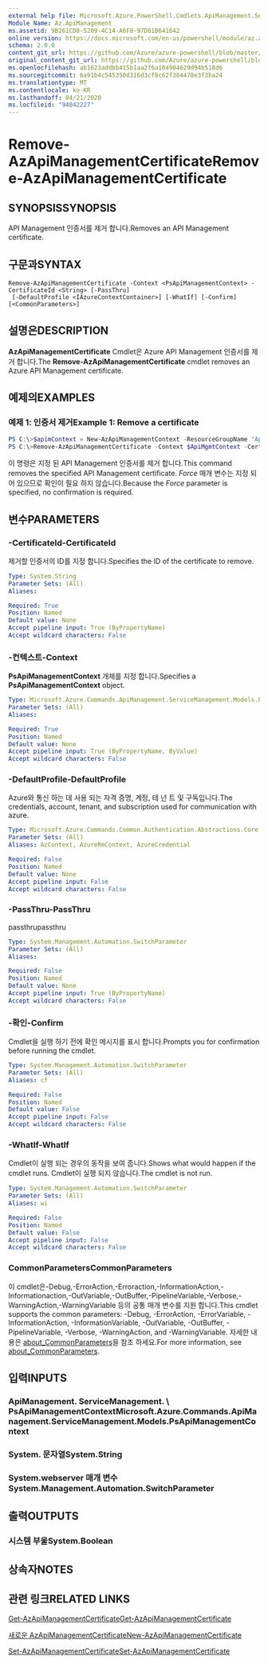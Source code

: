 ```yaml
---
external help file: Microsoft.Azure.PowerShell.Cmdlets.ApiManagement.ServiceManagement.dll-Help.xml
Module Name: Az.ApiManagement
ms.assetid: 9B261CD8-5209-4C14-A6F8-97D61B641642
online version: https://docs.microsoft.com/en-us/powershell/module/az.apimanagement/remove-azapimanagementcertificate
schema: 2.0.0
content_git_url: https://github.com/Azure/azure-powershell/blob/master/src/ApiManagement/ApiManagement/help/Remove-AzApiManagementCertificate.md
original_content_git_url: https://github.com/Azure/azure-powershell/blob/master/src/ApiManagement/ApiManagement/help/Remove-AzApiManagementCertificate.md
ms.openlocfilehash: ab1623addbb415b1aa2f6a104904629d94b518d6
ms.sourcegitcommit: 6a91b4c545350d316d3cf8c62f384478e3f3ba24
ms.translationtype: MT
ms.contentlocale: ko-KR
ms.lasthandoff: 04/21/2020
ms.locfileid: "94042227"
---
```

# <span data-ttu-id="6cbba-101">Remove-AzApiManagementCertificate</span><span class="sxs-lookup"><span data-stu-id="6cbba-101">Remove-AzApiManagementCertificate</span></span>

## <span data-ttu-id="6cbba-102">SYNOPSIS</span><span class="sxs-lookup"><span data-stu-id="6cbba-102">SYNOPSIS</span></span>
<span data-ttu-id="6cbba-103">API Management 인증서를 제거 합니다.</span><span class="sxs-lookup"><span data-stu-id="6cbba-103">Removes an API Management certificate.</span></span>

## <span data-ttu-id="6cbba-104">구문과</span><span class="sxs-lookup"><span data-stu-id="6cbba-104">SYNTAX</span></span>

```
Remove-AzApiManagementCertificate -Context <PsApiManagementContext> -CertificateId <String> [-PassThru]
 [-DefaultProfile <IAzureContextContainer>] [-WhatIf] [-Confirm] [<CommonParameters>]
```

## <span data-ttu-id="6cbba-105">설명은</span><span class="sxs-lookup"><span data-stu-id="6cbba-105">DESCRIPTION</span></span>
<span data-ttu-id="6cbba-106">**AzApiManagementCertificate** Cmdlet은 Azure API Management 인증서를 제거 합니다.</span><span class="sxs-lookup"><span data-stu-id="6cbba-106">The **Remove-AzApiManagementCertificate** cmdlet removes an Azure API Management certificate.</span></span>

## <span data-ttu-id="6cbba-107">예제의</span><span class="sxs-lookup"><span data-stu-id="6cbba-107">EXAMPLES</span></span>

### <span data-ttu-id="6cbba-108">예제 1: 인증서 제거</span><span class="sxs-lookup"><span data-stu-id="6cbba-108">Example 1: Remove a certificate</span></span>
```powershell
PS C:\>$apimContext = New-AzApiManagementContext -ResourceGroupName "Api-Default-WestUS" -ServiceName "contoso"
PS C:\>Remove-AzApiManagementCertificate -Context $ApiMgmtContext -CertificateId "0123456789" -Force
```

<span data-ttu-id="6cbba-109">이 명령은 지정 된 API Management 인증서를 제거 합니다.</span><span class="sxs-lookup"><span data-stu-id="6cbba-109">This command removes the specified API Management certificate.</span></span>
<span data-ttu-id="6cbba-110">*Force* 매개 변수는 지정 되어 있으므로 확인이 필요 하지 않습니다.</span><span class="sxs-lookup"><span data-stu-id="6cbba-110">Because the *Force* parameter is specified, no confirmation is required.</span></span>

## <span data-ttu-id="6cbba-111">변수</span><span class="sxs-lookup"><span data-stu-id="6cbba-111">PARAMETERS</span></span>

### <span data-ttu-id="6cbba-112">-CertificateId</span><span class="sxs-lookup"><span data-stu-id="6cbba-112">-CertificateId</span></span>
<span data-ttu-id="6cbba-113">제거할 인증서의 ID를 지정 합니다.</span><span class="sxs-lookup"><span data-stu-id="6cbba-113">Specifies the ID of the certificate to remove.</span></span>

```yaml
Type: System.String
Parameter Sets: (All)
Aliases:

Required: True
Position: Named
Default value: None
Accept pipeline input: True (ByPropertyName)
Accept wildcard characters: False
```

### <span data-ttu-id="6cbba-114">-컨텍스트</span><span class="sxs-lookup"><span data-stu-id="6cbba-114">-Context</span></span>
<span data-ttu-id="6cbba-115">**PsApiManagementContext** 개체를 지정 합니다.</span><span class="sxs-lookup"><span data-stu-id="6cbba-115">Specifies a **PsApiManagementContext** object.</span></span>

```yaml
Type: Microsoft.Azure.Commands.ApiManagement.ServiceManagement.Models.PsApiManagementContext
Parameter Sets: (All)
Aliases:

Required: True
Position: Named
Default value: None
Accept pipeline input: True (ByPropertyName, ByValue)
Accept wildcard characters: False
```

### <span data-ttu-id="6cbba-116">-DefaultProfile</span><span class="sxs-lookup"><span data-stu-id="6cbba-116">-DefaultProfile</span></span>
<span data-ttu-id="6cbba-117">Azure와 통신 하는 데 사용 되는 자격 증명, 계정, 테 넌 트 및 구독입니다.</span><span class="sxs-lookup"><span data-stu-id="6cbba-117">The credentials, account, tenant, and subscription used for communication with azure.</span></span>

```yaml
Type: Microsoft.Azure.Commands.Common.Authentication.Abstractions.Core.IAzureContextContainer
Parameter Sets: (All)
Aliases: AzContext, AzureRmContext, AzureCredential

Required: False
Position: Named
Default value: None
Accept pipeline input: False
Accept wildcard characters: False
```

### <span data-ttu-id="6cbba-118">-PassThru</span><span class="sxs-lookup"><span data-stu-id="6cbba-118">-PassThru</span></span>
<span data-ttu-id="6cbba-119">passthru</span><span class="sxs-lookup"><span data-stu-id="6cbba-119">passthru</span></span>

```yaml
Type: System.Management.Automation.SwitchParameter
Parameter Sets: (All)
Aliases:

Required: False
Position: Named
Default value: None
Accept pipeline input: True (ByPropertyName)
Accept wildcard characters: False
```

### <span data-ttu-id="6cbba-120">-확인</span><span class="sxs-lookup"><span data-stu-id="6cbba-120">-Confirm</span></span>
<span data-ttu-id="6cbba-121">Cmdlet을 실행 하기 전에 확인 메시지를 표시 합니다.</span><span class="sxs-lookup"><span data-stu-id="6cbba-121">Prompts you for confirmation before running the cmdlet.</span></span>

```yaml
Type: System.Management.Automation.SwitchParameter
Parameter Sets: (All)
Aliases: cf

Required: False
Position: Named
Default value: False
Accept pipeline input: False
Accept wildcard characters: False
```

### <span data-ttu-id="6cbba-122">-WhatIf</span><span class="sxs-lookup"><span data-stu-id="6cbba-122">-WhatIf</span></span>
<span data-ttu-id="6cbba-123">Cmdlet이 실행 되는 경우의 동작을 보여 줍니다.</span><span class="sxs-lookup"><span data-stu-id="6cbba-123">Shows what would happen if the cmdlet runs.</span></span>
<span data-ttu-id="6cbba-124">Cmdlet이 실행 되지 않습니다.</span><span class="sxs-lookup"><span data-stu-id="6cbba-124">The cmdlet is not run.</span></span>

```yaml
Type: System.Management.Automation.SwitchParameter
Parameter Sets: (All)
Aliases: wi

Required: False
Position: Named
Default value: False
Accept pipeline input: False
Accept wildcard characters: False
```

### <span data-ttu-id="6cbba-125">CommonParameters</span><span class="sxs-lookup"><span data-stu-id="6cbba-125">CommonParameters</span></span>
<span data-ttu-id="6cbba-126">이 cmdlet은-Debug,-ErrorAction,-Erroraction,-InformationAction,-Informationaction,-OutVariable,-OutBuffer,-PipelineVariable,-Verbose,-WarningAction,-WarningVariable 등의 공통 매개 변수를 지원 합니다.</span><span class="sxs-lookup"><span data-stu-id="6cbba-126">This cmdlet supports the common parameters: -Debug, -ErrorAction, -ErrorVariable, -InformationAction, -InformationVariable, -OutVariable, -OutBuffer, -PipelineVariable, -Verbose, -WarningAction, and -WarningVariable.</span></span> <span data-ttu-id="6cbba-127">자세한 내용은 [about_CommonParameters](http://go.microsoft.com/fwlink/?LinkID=113216)을 참조 하세요.</span><span class="sxs-lookup"><span data-stu-id="6cbba-127">For more information, see [about_CommonParameters](http://go.microsoft.com/fwlink/?LinkID=113216).</span></span>

## <span data-ttu-id="6cbba-128">입력</span><span class="sxs-lookup"><span data-stu-id="6cbba-128">INPUTS</span></span>

### <span data-ttu-id="6cbba-129">ApiManagement. ServiceManagement. \ PsApiManagementContext</span><span class="sxs-lookup"><span data-stu-id="6cbba-129">Microsoft.Azure.Commands.ApiManagement.ServiceManagement.Models.PsApiManagementContext</span></span>

### <span data-ttu-id="6cbba-130">System. 문자열</span><span class="sxs-lookup"><span data-stu-id="6cbba-130">System.String</span></span>

### <span data-ttu-id="6cbba-131">System.webserver 매개 변수</span><span class="sxs-lookup"><span data-stu-id="6cbba-131">System.Management.Automation.SwitchParameter</span></span>

## <span data-ttu-id="6cbba-132">출력</span><span class="sxs-lookup"><span data-stu-id="6cbba-132">OUTPUTS</span></span>

### <span data-ttu-id="6cbba-133">시스템 부울</span><span class="sxs-lookup"><span data-stu-id="6cbba-133">System.Boolean</span></span>

## <span data-ttu-id="6cbba-134">상속자</span><span class="sxs-lookup"><span data-stu-id="6cbba-134">NOTES</span></span>

## <span data-ttu-id="6cbba-135">관련 링크</span><span class="sxs-lookup"><span data-stu-id="6cbba-135">RELATED LINKS</span></span>

[<span data-ttu-id="6cbba-136">Get-AzApiManagementCertificate</span><span class="sxs-lookup"><span data-stu-id="6cbba-136">Get-AzApiManagementCertificate</span></span>](./Get-AzApiManagementCertificate.md)

[<span data-ttu-id="6cbba-137">새로운 AzApiManagementCertificate</span><span class="sxs-lookup"><span data-stu-id="6cbba-137">New-AzApiManagementCertificate</span></span>](./New-AzApiManagementCertificate.md)

[<span data-ttu-id="6cbba-138">Set-AzApiManagementCertificate</span><span class="sxs-lookup"><span data-stu-id="6cbba-138">Set-AzApiManagementCertificate</span></span>](./Set-AzApiManagementCertificate.md)



